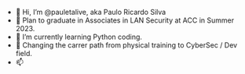- 👋 Hi, I’m @pauletalive, aka Paulo Ricardo Silva
- 👀 Plan to graduate in Associates in LAN Security at ACC in Summer 2023.
- 🌱 I’m currently learning Python coding.
- 💞️ Changing the carrer path from physical training to CyberSec / Dev field.
- 📫 

<!---
pauletalive/pauletalive is a ✨ special ✨ repository because its `README.md` (this file) appears on your GitHub profile.
You can click the Preview link to take a look at your changes.
--->

